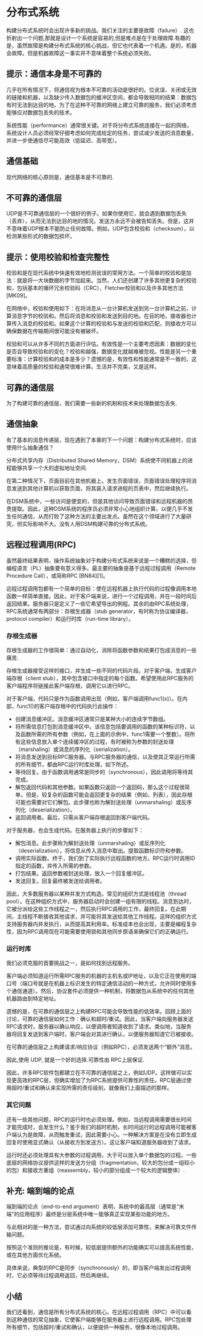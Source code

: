 # 分布式系统
构建分布式系统时会出现许多新的挑战。我们关注的主要是故障（failure）.
这也折射出一个问题,那就是设计一个系统是容易的,但是难点是在于处理故障.有趣的是，虽然故障是构建分布式系统的核心挑战，但它也代表着一个机遇。是的，机器会故障。但是机器故障这一事实并不意味着整个系统必须失败。

## 提示：通信本身是不可靠的

几乎在所有情况下，将通信视为根本不可靠的活动是很好的。位讹误、关闭或无效的链接和机器，以及缺少传入数据包的缓冲区空间，都会导致相同的结果：数据包有时无法到达目的地。为了在这种不可靠的网络上建立可靠的服务，我们必须考虑能够应对数据包丢失的技术。

系统性能（performance）通常很关键。对于将分布式系统连接在一起的网络，系统设计人员必须经常仔细考虑如何完成给定的任务，尝试减少发送的消息数量，并进一步使通信尽可能高效（低延迟、高带宽）。

## 通信基础
现代网络的核心原则是，通信基本是不可靠的.

## 不可靠的通信层

UDP是不可靠通信层的一个很好的例子。如果你使用它，就会遇到数据包丢失（丢弃），从而无法到达目的地的情况。发送方永远不会被告知丢失。但是，这并不意味着UDP根本不能防止任何故障。例如，UDP包含校验和（checksum），以检测某些形式的数据包损坏。

## 提示：使用校验和检查完整性
校验和是在现代系统中快速有效地检测讹误的常用方法。一个简单的校验和是加法：就是将一大块数据的字节加起来。当然，人们还创建了许多其他更复杂的校验和，包括基本的循环冗余校验码（CRC）、Fletcher校验和以及许多其他方法[MK09]。

在网络中，校验和使用如下：在将消息从一台计算机发送到另一台计算机之前，计算消息字节的校验和。然后将消息和校验和发送到目的地。在目的地，接收器也计算传入消息的校验和。如果这个计算的校验和与发送的校验和匹配，则接收方可以确保数据在传输期间很可能没有被破坏。

校验和可以从许多不同的方面进行评估。有效性是一个主要考虑因素：数据的变化是否会导致校验和的变化？校验和越强，数据变化就越难被忽视。性能是另一个重要标准：计算校验和的成本是多少？遗憾的是，有效性和性能通常是不一致的，这意味着高质量的校验和通常很难计算。生活并不完美，又是这样。

## 可靠的通信层

为了构建可靠的通信层，我们需要一些新的机制和技术来处理数据包丢失.

## 通信抽象

有了基本的消息传递层，现在遇到了本章的下一个问题：构建分布式系统时，应该使用什么抽象通信？

分布式共享内存（Distributed Shared Memory，DSM）系统使不同机器上的进程能够共享一个大的虚拟地址空间.

在第二种情况下，页面目前在其他机器上。发生页面错误，页面错误处理程序将消息发送到其他计算机以获取页面，将其装入请求进程的页表中，然后继续执行。

在DSM系统中，一些访问是便宜的，但是其他访问导致页面错误和远程机器的昂贵提取。因此，这种DSM系统的程序员必须非常小心地组织计算，以便几乎不发生任何通信，从而打败了这种方法的主要出发点。虽然在这个领域进行了大量研究，但实际影响不大。没有人用DSM构建可靠的分布式系统。

## 远程过程调用(RPC)

虽然最终结果表明，操作系统抽象对于构建分布式系统来说是一个糟糕的选择，但编程语言（PL）抽象要有意义得多。最主要的抽象是基于远程过程调用（Remote Procedure Call），或简称RPC [BN84][1]。

远程过程调用包都有一个简单的目标：使在远程机器上执行代码的过程像调用本地函数一样简单直接。因此，对于客户端来说，进行一个过程调用，并在一段时间后返回结果。服务器只是定义了一些它希望导出的例程。其余的由RPC系统处理，RPC系统通常有两部分：存根生成器（stub generator，有时称为协议编译器，protocol compiler）和运行时库（run-time library）。

### 存根生成器
存根生成器的工作很简单：通过自动化，消除将函数参数和结果打包成消息的一些痛苦.


存根生成器接受这样的接口，并生成一些不同的代码片段。对于客户端，生成客户端存根（client stub），其中包含接口中指定的每个函数。希望使用此RPC服务的客户端程序将链接此客户端存根，调用它以进行RPC。

对于客户端，代码只是作为函数调用出现（例如，客户端调用func1(x)）。在内部，func1()的客户端存根中的代码执行此操作：
- 创建消息缓冲区。消息缓冲区通常只是某种大小的连续字节数组。
- 将所需信息打包到消息缓冲区中。该信息包括要调用的函数的某种标识符，以及函数所需的所有参数（例如，在上面的示例中，func1需要一个整数）。将所有这些信息放入单个连续缓冲区的过程，有时被称为参数的封送处理（marshaling）或消息的序列化（serialization）。
- 将消息发送到目标RPC服务器。与RPC服务器的通信，以及使其正常运行所需的所有细节，都由RPC运行时库处理，如下所述。
- 等待回复。由于函数调用通常是同步的（synchronous），因此调用将等待其完成。
- 解包返回代码和其他参数。如果函数只返回一个返回码，那么这个过程很简单。但是，较复杂的函数可能会返回更复杂的结果（例如，列表），因此存根可能也需要对它们解包。此步骤也称为解封送处理（unmarshaling）或反序列化（deserialization）。
- 返回调用者。最后，只需从客户端存根返回到客户端代码。

对于服务器，也会生成代码。在服务器上执行的步骤如下：

- 解包消息。此步骤称为解封送处理（unmarshaling）或反序列化（deserialization），将信息从传入消息中取出。提取函数标识符和参数。
- 调用实际函数。终于，我们到了实际执行远程函数的地方。RPC运行时调用ID指定的函数，并传入所需的参数。
- 打包结果。返回参数被封送处理，放入一个回复缓冲区。
- 发送回复。回复最终被发送给调用者。

因此，大多数服务器以某种并发方式构造。常见的组织方式是线程池（thread pool）。在这种组织方式中，服务器启动时会创建一组有限的线程。消息到达时，它被分派给这些工作线程之一，然后执行RPC调用的工作，最终回复。在此期间，主线程不断接收其他请求，并可能将其发送给其他工作线程。这样的组织方式支持服务器内并发执行，从而提高其利用率。标准成本也会出现，主要是编程复杂性，因为RPC调用现在可能需要使用锁和其他同步原语来确保它们的正确运行。

### 运行时库

我们必须克服的首要挑战之一，是如何找到远程服务。

客户端必须知道运行所需RPC服务的机器的主机名或IP地址，以及它正在使用的端口号（端口号就是在机器上标识发生的特定通信活动的一种方式，允许同时使用多个通信通道）。然后，协议套件必须提供一种机制，将数据包从系统中的任何其他机器路由到特定地址。

遗憾的是，在可靠的通信层之上构建RPC可能会导致性能的低效率。回顾上面的讨论，可靠的通信层如何工作：确认和超时/重试。因此，当客户端向服务器发送RPC请求时，服务器以确认响应，以便调用者知道收到了请求。类似地，当服务器将回复发送到客户端时，客户端会对其进行确认，以便服务器知道它已被接收。

在可靠的通信层之上构建请求/响应协议（例如RPC），必须发送两个“额外”消息。

因此,使用 UDP, 就是一个好的选择.可靠性由 RPC上层保证.

因此，许多RPC软件包都建立在不可靠的通信层之上，例如UDP。这样做可以实现更高效的RPC层，但确实增加了为RPC系统提供可靠性的责任。RPC层通过使用超时/重试和确认来实现所需的责任级别，就像我们上面描述的那样。

### 其它问题

还有一些其他问题，RPC的运行时也必须处理。例如，当远程调用需要很长时间才能完成时，会发生什么？鉴于我们的超时机制，长时间运行的远程调用可能被客户端认为是故障，从而触发重试，因此需要小心。一种解决方案是在没有立即生成回复时使用显式确认（从接收方到发送方）。这让客户端知道服务器收到了请求。


运行时还必须处理具有大参数的过程调用，大于可以放入单个数据包的过程。一些底层的网络协议提供这样的发送方分组（fragmentation，较大的包分成一组较小的包）和接收方重组（reassembly，较小的部分组成一个较大的逻辑整体）.
## 补充: 端到端的论点

端到端的论点（end-to-end argument）表明，系统中的最高层（通常是“末端”的应用程序）最终是分层系统中唯一能够真正实现某些功能的地方。

与此相对的是一种方法，尝试通过向系统的较低层添加可靠性，来解决可靠文件传输问题。

按照这个准则的推论是，有时候，较低层提供额外的功能确实可以提高系统性能，或在其他方面优化系统。

具体来说，典型的RPC是同步（synchronously）的，即当客户端发出过程调用时，它必须等待过程调用返回，然后再继续。

## 小结

我们还看到，通信是所有分布式系统的核心。在远程过程调用（RPC）中可以看到这种通信的常见抽象，它使客户端能够在服务器上进行远程调用。RPC包处理所有细节，包括超时/重试和确认，以便提供一种服务，很像本地过程调用。



